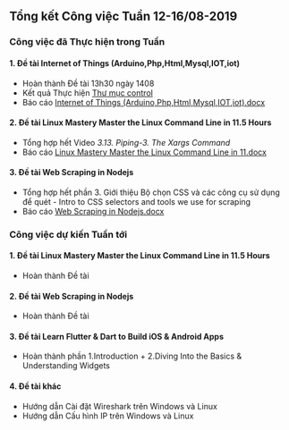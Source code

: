 ## Tổng kết Công việc Tuần 12-16/08-2019

### Công việc đã Thực hiện trong Tuần

#### 1. Đề tài Internet of Things (Arduino,Php,Html,Mysql,IOT,iot)

- Hoàn thành Đề tài 13h30 ngày 1408
- Kết quả Thực hiện [Thư mục control](https://github.com/trankhanhhoang/iot-php/tree/master/control)
- Báo cáo [Internet of Things (Arduino,Php,Html,Mysql,IOT,iot).docx](<https://github.com/trankhanhhoang/iot-php/blob/master/Internet%20of%20Things%20(Arduino%2CPhp%2CHtml%2CMysql%2CIOT%2Ciot).docx>)

#### 2. Đề tài Linux Mastery Master the Linux Command Line in 11.5 Hours

- Tổng hợp hết Video _3.13. Piping-3. The Xargs Command_
- Báo cáo [Linux Mastery Master the Linux Command Line in 11.docx](https://github.com/trankhanhhoang/iot-php/blob/master/Linux%20Mastery%20Master%20the%20Linux%20Command%20Line%20in%2011.5%20Hours/Linux%20Mastery%20Master%20the%20Linux%20Command%20Line%20in%2011.docx)

#### 3. Đề tài Web Scraping in Nodejs

- Tổng hợp hết phần 3. Giới thiệu Bộ chọn CSS và các công cụ sử dụng để quét - Intro to CSS selectors and tools we use for scraping
- Báo cáo [Web Scraping in Nodejs.docx](https://github.com/trankhanhhoang/iot-php/blob/master/Web%20Scraping%20in%20Nodejs/Web%20Scraping%20in%20Nodejs.docx)

### Công việc dự kiến Tuần tới

#### 1. Đề tài Linux Mastery Master the Linux Command Line in 11.5 Hours

- Hoàn thành Đề tài

#### 2. Đề tài Web Scraping in Nodejs

- Hoàn thành Đề tài

#### 3. Đề tài Learn Flutter & Dart to Build iOS & Android Apps

- Hoàn thành phần 1.Introduction + 2.Diving Into the Basics & Understanding Widgets

#### 4. Đề tài khác

- Hướng dẫn Cài đặt Wireshark trên Windows và Linux
- Hướng dẫn Cấu hình IP trên Windows và Linux
